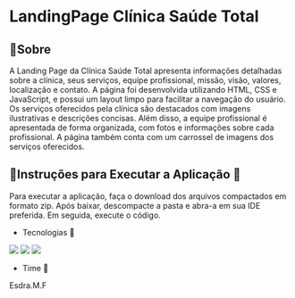 <h1>LandingPage Clínica Saúde Total</h1>

<h2>📌Sobre</h2>
<p>A Landing Page da Clínica Saúde Total apresenta informações detalhadas sobre a clínica, seus serviços, equipe profissional, missão, visão, valores, localização e contato. A página foi desenvolvida utilizando HTML, CSS e JavaScript, e possui um layout limpo para facilitar a navegação do usuário.
Os serviços oferecidos pela clínica são destacados com imagens ilustrativas e descrições concisas. Além disso, a equipe profissional é apresentada de forma organizada, com fotos e informações sobre cada profissional. A página também conta com um carrossel de imagens dos serviços oferecidos.</p>

<h2>📌Instruções para Executar a Aplicação 🚀</h2>
<p>Para executar a aplicação, faça o download dos arquivos compactados em formato zip. Após baixar, descompacte a pasta e abra-a em sua IDE preferida. Em seguida, execute o código.</p>

- Tecnologias 🚀
<div>
  <img src="https://img.shields.io/badge/HTML-239120?style=for-the-badge&logo=html5&logoColor=white">
  <img src="https://img.shields.io/badge/CSS-239120?&style=for-the-badge&logo=css3&logoColor=white">
  <img src="https://img.shields.io/badge/JavaScript-F7DF1E?style=for-the-badge&logo=javascript&logoColor=black">
</div>
  
- Time 🚀

Esdra.M.F
